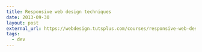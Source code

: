 ```yaml
---
title: Responsive web design techniques
date: 2013-09-30
layout: post
external_url: https://webdesign.tutsplus.com/courses/responsive-web-design-techniques
tags:
  - dev
---
```

